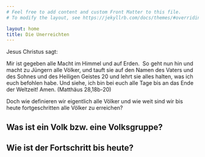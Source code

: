```yaml
---
# Feel free to add content and custom Front Matter to this file.
# To modify the layout, see https://jekyllrb.com/docs/themes/#overriding-theme-defaults

layout: home
title: Die Unerreichten
---
```

Jesus Christus sagt:

Mir ist gegeben alle Macht im Himmel und auf Erden.  So geht nun hin und macht zu Jüngern alle Völker, und tauft sie auf den Namen des Vaters und des Sohnes und des Heiligen Geistes 20 und lehrt sie alles halten, was ich euch befohlen habe. Und siehe, ich bin bei euch alle Tage bis an das Ende der Weltzeit! Amen.
(Matthäus 28,18b-20)

Doch wie definieren wir eigentlich alle Völker und wie weit sind wir bis heute fortgeschritten alle Völker zu erreichen?

## Was ist ein Volk bzw. eine Volksgruppe?

## Wie ist der Fortschritt bis heute?
